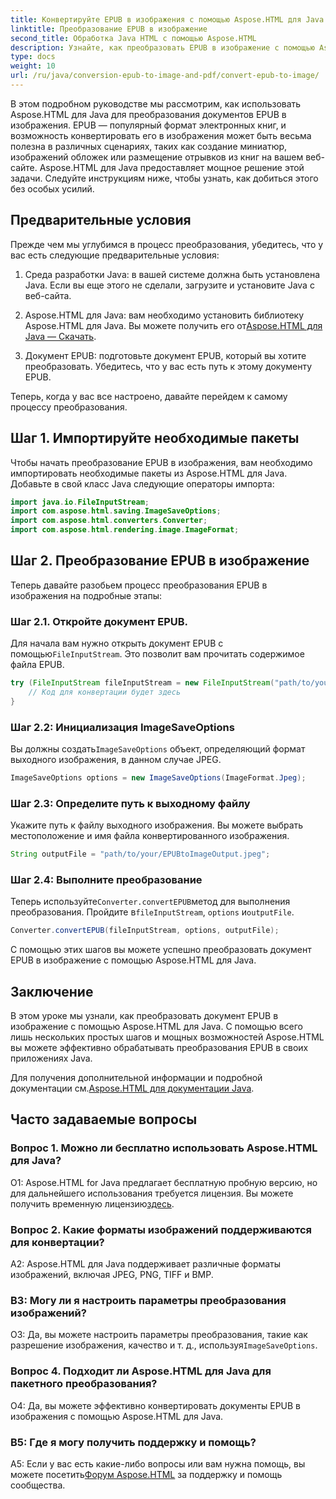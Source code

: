 ```yaml
---
title: Конвертируйте EPUB в изображения с помощью Aspose.HTML для Java
linktitle: Преобразование EPUB в изображение
second_title: Обработка Java HTML с помощью Aspose.HTML
description: Узнайте, как преобразовать EPUB в изображение с помощью Aspose.HTML для Java. Простое пошаговое руководство для эффективных преобразований.
type: docs
weight: 10
url: /ru/java/conversion-epub-to-image-and-pdf/convert-epub-to-image/
---
```

В этом подробном руководстве мы рассмотрим, как использовать Aspose.HTML для Java для преобразования документов EPUB в изображения. EPUB — популярный формат электронных книг, и возможность конвертировать его в изображения может быть весьма полезна в различных сценариях, таких как создание миниатюр, изображений обложек или размещение отрывков из книг на вашем веб-сайте. Aspose.HTML для Java предоставляет мощное решение этой задачи. Следуйте инструкциям ниже, чтобы узнать, как добиться этого без особых усилий.

## Предварительные условия

Прежде чем мы углубимся в процесс преобразования, убедитесь, что у вас есть следующие предварительные условия:

1. Среда разработки Java: в вашей системе должна быть установлена Java. Если вы еще этого не сделали, загрузите и установите Java с веб-сайта.

2.  Aspose.HTML для Java: вам необходимо установить библиотеку Aspose.HTML для Java. Вы можете получить его от[Aspose.HTML для Java — Скачать](https://releases.aspose.com/html/java/).

3. Документ EPUB: подготовьте документ EPUB, который вы хотите преобразовать. Убедитесь, что у вас есть путь к этому документу EPUB.

Теперь, когда у вас все настроено, давайте перейдем к самому процессу преобразования.

## Шаг 1. Импортируйте необходимые пакеты

Чтобы начать преобразование EPUB в изображения, вам необходимо импортировать необходимые пакеты из Aspose.HTML для Java. Добавьте в свой класс Java следующие операторы импорта:

```java
import java.io.FileInputStream;
import com.aspose.html.saving.ImageSaveOptions;
import com.aspose.html.converters.Converter;
import com.aspose.html.rendering.image.ImageFormat;
```

## Шаг 2. Преобразование EPUB в изображение

Теперь давайте разобьем процесс преобразования EPUB в изображения на подробные этапы:

### Шаг 2.1. Откройте документ EPUB.

 Для начала вам нужно открыть документ EPUB с помощью`FileInputStream`. Это позволит вам прочитать содержимое файла EPUB.

```java
try (FileInputStream fileInputStream = new FileInputStream("path/to/your/input.epub")) {
    // Код для конвертации будет здесь
}
```

### Шаг 2.2: Инициализация ImageSaveOptions

 Вы должны создать`ImageSaveOptions` объект, определяющий формат выходного изображения, в данном случае JPEG.

```java
ImageSaveOptions options = new ImageSaveOptions(ImageFormat.Jpeg);
```

### Шаг 2.3: Определите путь к выходному файлу

Укажите путь к файлу выходного изображения. Вы можете выбрать местоположение и имя файла конвертированного изображения.

```java
String outputFile = "path/to/your/EPUBtoImageOutput.jpeg";
```

### Шаг 2.4: Выполните преобразование

 Теперь используйте`Converter.convertEPUB`метод для выполнения преобразования. Пройдите в`fileInputStream`, `options` и`outputFile`.

```java
Converter.convertEPUB(fileInputStream, options, outputFile);
```

С помощью этих шагов вы можете успешно преобразовать документ EPUB в изображение с помощью Aspose.HTML для Java.

## Заключение

В этом уроке мы узнали, как преобразовать документ EPUB в изображение с помощью Aspose.HTML для Java. С помощью всего лишь нескольких простых шагов и мощных возможностей Aspose.HTML вы можете эффективно обрабатывать преобразования EPUB в своих приложениях Java.

 Для получения дополнительной информации и подробной документации см.[Aspose.HTML для документации Java](https://reference.aspose.com/html/java/).

## Часто задаваемые вопросы

### Вопрос 1. Можно ли бесплатно использовать Aspose.HTML для Java?

 О1: Aspose.HTML for Java предлагает бесплатную пробную версию, но для дальнейшего использования требуется лицензия. Вы можете получить временную лицензию[здесь](https://purchase.aspose.com/temporary-license/).

### Вопрос 2. Какие форматы изображений поддерживаются для конвертации?

A2: Aspose.HTML для Java поддерживает различные форматы изображений, включая JPEG, PNG, TIFF и BMP.

### В3: Могу ли я настроить параметры преобразования изображений?

 О3: Да, вы можете настроить параметры преобразования, такие как разрешение изображения, качество и т. д., используя`ImageSaveOptions`.

### Вопрос 4. Подходит ли Aspose.HTML для Java для пакетного преобразования?

О4: Да, вы можете эффективно конвертировать документы EPUB в изображения с помощью Aspose.HTML для Java.

### В5: Где я могу получить поддержку и помощь?

 A5: Если у вас есть какие-либо вопросы или вам нужна помощь, вы можете посетить[Форум Aspose.HTML](https://forum.aspose.com/) за поддержку и помощь сообщества.